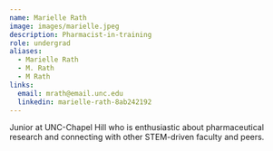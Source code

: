 ```yaml
---
name: Marielle Rath
image: images/marielle.jpeg
description: Pharmacist-in-training
role: undergrad
aliases:
  - Marielle Rath
  - M. Rath
  - M Rath
links:
  email: mrath@email.unc.edu
  linkedin: marielle-rath-8ab242192
---
```


Junior at UNC-Chapel Hill who is enthusiastic about pharmaceutical research and connecting with other STEM-driven faculty and peers.
